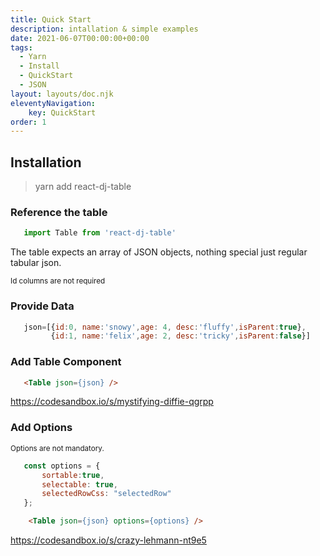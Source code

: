 ```yaml
---
title: Quick Start
description: intallation & simple examples
date: 2021-06-07T00:00:00+00:00
tags:
  - Yarn
  - Install
  - QuickStart
  - JSON
layout: layouts/doc.njk
eleventyNavigation:
    key: QuickStart
order: 1
---
```


## Installation

>yarn add react-dj-table

### Reference the table
```js
   import Table from 'react-dj-table'
```
The table expects an array of JSON objects, nothing special just regular tabular json.

<sub>Id columns are not required</sub>

### Provide Data
 ```js
    json=[{id:0, name:'snowy',age: 4, desc:'fluffy',isParent:true},
          {id:1, name:'felix',age: 2, desc:'tricky',isParent:false}]
```
### Add Table Component
```html
   <Table json={json} />
```

https://codesandbox.io/s/mystifying-diffie-qgrpp

### Add Options
<sub>Options are not mandatory.</sub>

 ```js
    const options = {
        sortable:true,
        selectable: true,
        selectedRowCss: "selectedRow"
    };

```
```html
    <Table json={json} options={options} />
```

https://codesandbox.io/s/crazy-lehmann-nt9e5

